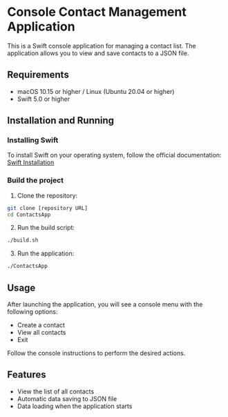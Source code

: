 # Console Contact Management Application

This is a Swift console application for managing a contact list. The application allows you to view and save contacts to a JSON file.

## Requirements

- macOS 10.15 or higher / Linux (Ubuntu 20.04 or higher)
- Swift 5.0 or higher

## Installation and Running

### Installing Swift

To install Swift on your operating system, follow the official documentation:
[Swift Installation](https://www.swift.org/install/macos/)

### Build the project

1. Clone the repository:
```bash
git clone [repository URL]
cd ContactsApp
```
2. Run the build script:
```bash
./build.sh
```
3. Run the application:
```bash
./ContactsApp
```

## Usage

After launching the application, you will see a console menu with the following options:

- Create a contact
- View all contacts
- Exit

Follow the console instructions to perform the desired actions.

## Features

- View the list of all contacts
- Automatic data saving to JSON file
- Data loading when the application starts